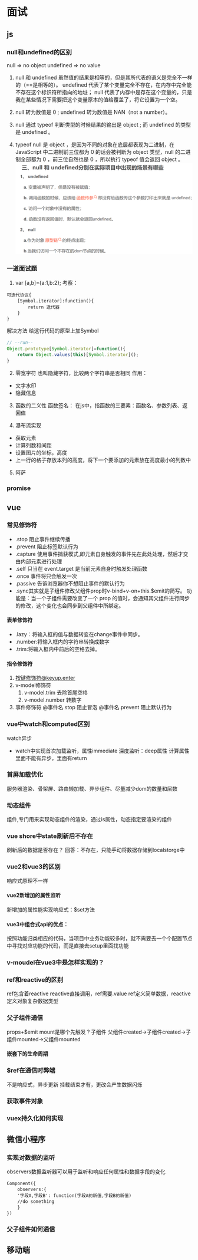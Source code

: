 # 面试
## js
### null和undefined的区别
null => no object
undefined => no value
1.  null 和 undefined 虽然值的结果是相等的，但是其所代表的语义是完全不一样的（==是相等的）。
undefined 代表了某个变量完全不存在，在内存中完全能不存在这个标识符所指向的地址；
null 代表了内存中是存在这个变量的，只是我在某些情况下需要把这个变量原本的值给覆盖了，将它设置为一个空。

2.  null 转为数值是 0 ;  undefined 转为数值是 NAN（not a number）。

3.  null 通过 typeof 判断类型的时候结果的输出是 object ; 而 undefined 的类型是 undefined 。

4. typeof null 是 object ，是因为不同的对象在底层都表现为二进制，在  JavaScript  中二进制前三位都为 0 的话会被判断为 object  类型，null 的二进制全部都为 0 ，前三位自然也是 0 ，所以执行 typeof 值会返回 object 。
![产生原因](https://raw.githubusercontent.com/MUZILIY/blog-imgs/main/imgs/yank-note-picgo-img-20230712171420.png)

### 一道面试题
1. var [a,b]={a:1,b:2};
考察：
```
可迭代协议{
    [Symbol.iterator]:function(){
        return 迭代器
    }
}
```
解决方法
给这行代码的原型上加Symbol
```js
// --run--
Object.prototype[Symbol.iterator]=function(){
    return Object.values(this)[Symbol.iterator]();
}
```

2. 零宽字符
也叫隐藏字符，比较两个字符串是否相同
作用：
* 文字水印
* 隐藏信息

3. 函数的二义性
函数签名：
在js中，指函数的三要素：函数名、参数列表、返回值

4. 瀑布流实现
* 获取元素
* 计算列数和间距
* 设置图片的坐标，高度
* 上一行的格子存放本列的高度，将下一个要添加的元素放在高度最小的列数中

5. 阿萨
### promise 

### 

## vue
### 常见修饰符
* .stop 阻止事件继续传播
* .prevent 阻止标签默认行为
* .capture 使用事件捕获模式,即元素自身触发的事件先在此处处理，然后才交由内部元素进行处理
* .self 只当在 event.target 是当前元素自身时触发处理函数
* .once 事件将只会触发一次
* .passive 告诉浏览器你不想阻止事件的默认行为
* .sync其实就是子组件修改父组件prop时v-bind+v-on+this.$emit的简写。 功能是：当一个子组件需要改变了一个 prop 的值时，会通知其父组件进行同步的修改，这个变化也会同步到父组件中所绑定。

#### 表单修饰符
* .lazy：将输入框的值与数据转变在change事件中同步。
* .number:将输入框内的字符串转换成数字
* .trim:将输入框内中前后的空格去掉。

#### 指令修饰符
1. 按键修饰符@keyup.enter
2. v-model修饰符
    1. v-model.trim  去除首尾空格
    2. v-model.number  转数字
3. 事件修饰符
    @事件名.stop  阻止冒泡
    @事件名.prevent 阻止默认行为

### vue中watch和computed区别
watch异步
* watch中实现首次加载监听，属性immediate
深度监听：deep属性
计算属性里面不能有异步，里面有return

### 首屏加载优化
服务器渲染、骨架屏、路由懒加载、异步组件、尽量减少dom的数量和层数

### 动态组件
<component> 组件,专门用来实现动态组件的渲染，通过is属性，动态指定要渲染的组件

### vue shore中state刷新后不存在
刷新后的数据是否存在？
回答：不存在，只能手动将数据存储到localstorge中

### vue2和vue3的区别
响应式原理不一样

#### vue2新增加的属性监听 
新增加的属性能实现响应式：$set方法

#### vue3中组合式api的优点：
按照功能归类相应的代码，当项目中业务功能较多时，就不需要去一个个配置节点中寻找对应功能的代码，而是直接去setup里面找功能

### v-moudel在vue3中是怎样实现的？


### ref和reactive的区别
ref包含着reactive reactive直接调用，ref需要.value
ref定义简单数据，reactive定义对象复杂数据类型

### 父子组件通信
props+$emit
mount是哪个先触发？子组件
父组件created->子组件created->子组件mounted->父组件mounted

#### 嵌套下的生命周期


### $ref在通信时弊端
不是响应式，异步更新
挂载结束才有，更改会产生数据闪烁

### 获取事件对象


### vuex持久化如何实现

## 微信小程序
### 实现对数据的监听
observers数据监听器可以用于监听和响应任何属性和数据字段的变化
```
Component({
    observers:{
    '字段A,字段B': function(字段A的新值,字段B的新值)
    //do something
    }
})
```
### 父子组件如何通信

## 移动端

